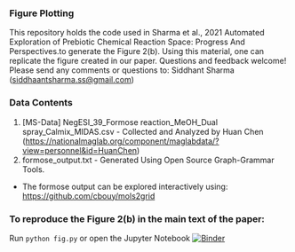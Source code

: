 ### Figure Plotting
This repository holds the code used in Sharma et al., 2021 Automated Exploration of Prebiotic Chemical Reaction Space: Progress And Perspectives.to generate the Figure 2(b). Using this material, one can replicate the figure created in our paper. Questions and feedback welcome! Please send any comments or questions to: Siddhant Sharma (siddhaantsharma.ss@gmail.com)

### Data Contents
1. [MS-Data] NegESI_39_Formose reaction_MeOH_Dual spray_Calmix_MIDAS.csv - Collected and Analyzed by Huan Chen (https://nationalmaglab.org/component/maglabdata/?view=personnel&id=HuanChen)
2. formose_output.txt - Generated Using Open Source Graph-Grammar Tools.
* The formose output can be explored interactively using: https://github.com/cbouy/mols2grid

### To reproduce the Figure 2(b) in the main text of the paper:
Run ``` python fig.py ``` or open the Jupyter Notebook [![Binder](https://mybinder.org/badge_logo.svg)](https://mybinder.org/v2/gh/ssiddhantsharma/sharmaaryacruzcleaves2021/HEAD)



